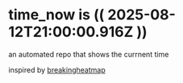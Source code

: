 # time_now is (( 2025-08-12T21:00:00.916Z ))

an automated repo that shows the currnent time

inspired by [breakingheatmap](https://github.com/breakingheatmap/breakingheatmap)
